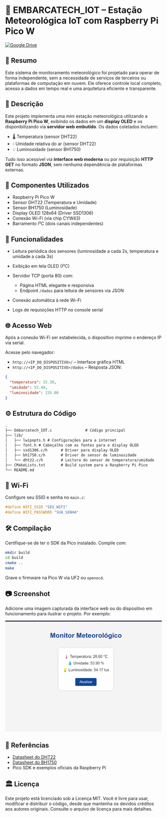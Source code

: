 # 📡 EMBARCATECH\_IOT – Estação Meteorológica IoT com Raspberry Pi Pico W

[![Google Drive](https://img.shields.io/badge/Demo-Google%20Drive-blue?logo=google-drive)](https://drive.google.com/file/d/1hPMVfmyAU50Igy2V2hlSBTcgzZ9rx6SJ/view?usp=sharing)

## 📝 Resumo

Este sistema de monitoramento meteorológico foi projetado para operar de forma independente, sem a necessidade de serviços de terceiros ou plataformas de computação em nuvem. Ele oferece controle local completo, acesso a dados em tempo real e uma arquitetura eficiente e transparente.

## 📜 Descrição

Este projeto implementa uma mini estação meteorológica utilizando a **Raspberry Pi Pico W**, exibindo os dados em um **display OLED** e os disponibilizando via **servidor web embutido**. Os dados coletados incluem:

* 🌡️ Temperatura (sensor DHT22)
* 💧 Umidade relativa do ar (sensor DHT22)
* 💡 Luminosidade (sensor BH1750)

Tudo isso acessível via **interface web moderna** ou por requisição **HTTP GET** no formato **JSON**, sem nenhuma dependência de plataformas externas.

## 🧰 Componentes Utilizados

* Raspberry Pi Pico W
* Sensor DHT22 (Temperatura e Umidade)
* Sensor BH1750 (Luminosidade)
* Display OLED 128x64 (Driver SSD1306)
* Conexão Wi-Fi (via chip CYW43)
* Barramento I²C (dois canais independentes)

## 🧠 Funcionalidades

* Leitura periódica dos sensores (luminosidade a cada 2s, temperatura e umidade a cada 3s)
* Exibição em tela OLED (I²C)
* Servidor TCP (porta 80) com:

  * Página HTML elegante e responsiva
  * Endpoint `/dados` para leitura de sensores via JSON
* Conexão automática à rede Wi-Fi
* Logs de requisições HTTP no console serial

## 🌐 Acesso Web

Após a conexão Wi-Fi ser estabelecida, o dispositivo imprime o endereço IP via serial.

Acesse pelo navegador:

* `http://<IP_DO_DISPOSITIVO>/` – Interface gráfica HTML
* `http://<IP_DO_DISPOSITIVO>/dados` – Resposta JSON:

```json
{
  "temperatura": 25.30,
  "umidade": 55.40,
  "luminosidade": 235.00
}
```

## ⚙️ Estrutura do Código

```
.
├── Embarcatech_IOT.c               # Código principal
├── lib/
│   ├── lwipopts.h # Configurações para a internet
│   ├── font.h # Cabeçalho com as fontes para o display OLED
│   ├── ssd1306.c/h      # Driver para display OLED
│   ├── bh1750.c/h       # Driver do sensor de luminosidade
│   └── dht22.c/h        # Leitura do sensor de temperatura/umidade
├── CMakeLists.txt       # Build system para a Raspberry Pi Pico
└── README.md            
```

## 📡 Wi-Fi

Configure seu SSID e senha no `main.c`:

```c
#define WIFI_SSID "SEU_WIFI"
#define WIFI_PASSWORD "SUA_SENHA"
```


## 🛠️ Compilação

Certifique-se de ter o SDK da Pico instalado. Compile com:

```bash
mkdir build
cd build
cmake ..
make
```

Grave o firmware na Pico W via UF2 ou `openocd`.

## 📷 Screenshot

Adicione uma imagem capturada da interface web ou do dispositivo em funcionamento para ilustrar o projeto. Por exemplo:

![Interface Web da Estação Meteorológica](images/screenshot.png)


## 📖 Referências

* [Datasheet do DHT22](https://cdn.sparkfun.com/datasheets/Sensors/Temperature/DHT22.pdf)
* [Datasheet do BH1750](https://www.mouser.com/datasheet/2/348/bh1750fvi-e-186247.pdf)
* Pico SDK e exemplos oficiais da Raspberry Pi

## 🏛️ Licença

Este projeto está licenciado sob a Licença MIT. Você é livre para usar, modificar e distribuir o código, desde que mantenha os devidos créditos aos autores originais. Consulte o arquivo de licença para mais detalhes.
